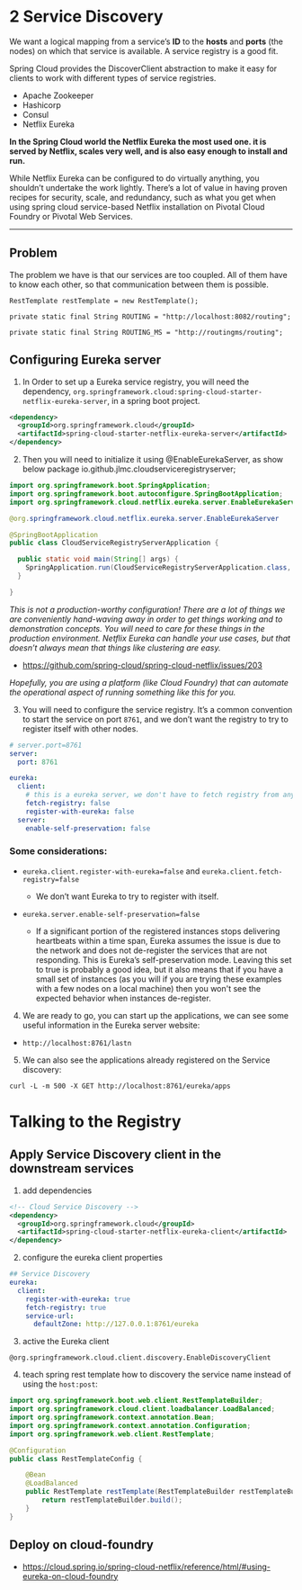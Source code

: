 # 2 Service Discovery


We want a logical mapping from a service’s **ID** to the **hosts** and **ports** (the nodes) on which that service is available. A service registry is a good fit.

Spring Cloud provides the DiscoverClient abstraction to make it easy for clients to work with different types of service registries.

- Apache Zookeeper
- Hashicorp
- Consul
- Netflix Eureka

**In the Spring Cloud world the Netflix Eureka the most used one. it is served by Netflix, scales very well, and is also easy enough to install and run.**

While Netflix Eureka can be configured to do virtually anything, you shouldn’t undertake the work lightly. There’s a lot of value in having proven recipes for security, scale, and redundancy, such as what you get when using spring cloud service-based Netflix installation on Pivotal Cloud Foundry or Pivotal Web Services.


---
## Problem 

The problem we have is that our services are too coupled.
All of them have to know each other, so that communication between them is possible.

```
RestTemplate restTemplate = new RestTemplate();

private static final String ROUTING = "http://localhost:8082/routing";
```

```
private static final String ROUTING_MS = "http://routingms/routing";
```



## Configuring Eureka server

1. In Order to set up a Eureka service registry, you will need the dependency, `org.springframework.cloud:spring-cloud-starter-netflix-eureka-server`, in a spring boot project.

```xml
<dependency>
  <groupId>org.springframework.cloud</groupId>
  <artifactId>spring-cloud-starter-netflix-eureka-server</artifactId>
</dependency>
```

2. Then you will need to initialize it using @EnableEurekaServer, as show below package io.github.jlmc.cloudserviceregistryserver;
```java
import org.springframework.boot.SpringApplication;
import org.springframework.boot.autoconfigure.SpringBootApplication;
import org.springframework.cloud.netflix.eureka.server.EnableEurekaServer;

@org.springframework.cloud.netflix.eureka.server.EnableEurekaServer

@SpringBootApplication
public class CloudServiceRegistryServerApplication {

  public static void main(String[] args) {
    SpringApplication.run(CloudServiceRegistryServerApplication.class, args);
  }

}
```

_This is not a production-worthy configuration! There are a lot of things we are conveniently hand-waving away in order to get things working and to demonstration concepts. You will need to care for these things in the production environment. Netflix Eureka can handle your use cases, but that doesn’t always mean that things like clustering are easy._

  - https://github.com/spring-cloud/spring-cloud-netflix/issues/203
  
_Hopefully, you are using a platform (like Cloud Foundry) that can automate the operational aspect of running something like this for you._


3. You will need to configure the service registry. It’s a common convention to start the service on port `8761`, and we don’t want the registry to try to register itself with other nodes.
```yaml
# server.port=8761
server:
  port: 8761

eureka:
  client:
    # this is a eureka server, we don't have to fetch registry from any other place.
    fetch-registry: false
    register-with-eureka: false
  server:
    enable-self-preservation: false
```

### Some considerations:

- `eureka.client.register-with-eureka=false` and `eureka.client.fetch-registry=false`
  - We don’t want Eureka to try to register with itself.

- `eureka.server.enable-self-preservation=false`
  - If a significant portion of the registered instances stops delivering heartbeats within a time span, Eureka assumes the issue is due to the network and does not de-register the services that are not responding. This is Eureka’s self-preservation mode. Leaving this set to true is probably a good idea, but it also means that if you have a small set of instances (as you will if you are trying these examples with a few nodes on a local machine) then you won't see the expected behavior when instances de-register.

4. We are ready to go, you can start up the applications, we can see some useful information in the Eureka server website: 
  - `http://localhost:8761/lastn`

5. We can also see the applications already registered on the Service discovery:

```shell
curl -L -m 500 -X GET http://localhost:8761/eureka/apps
```


# Talking to the Registry

## Apply Service Discovery client in the downstream services

1. add dependencies
```xml
<!-- Cloud Service Discovery -->
<dependency>
  <groupId>org.springframework.cloud</groupId>
  <artifactId>spring-cloud-starter-netflix-eureka-client</artifactId>
</dependency>
```

2. configure the eureka client properties

```yaml
## Service Discovery
eureka:
  client:
    register-with-eureka: true
    fetch-registry: true
    service-url:
      defaultZone: http://127.0.0.1:8761/eureka
```

3. active the Eureka client
```
@org.springframework.cloud.client.discovery.EnableDiscoveryClient
```

4. teach spring rest template how to discovery the service name instead of using the `host:post`:

```java
import org.springframework.boot.web.client.RestTemplateBuilder;
import org.springframework.cloud.client.loadbalancer.LoadBalanced;
import org.springframework.context.annotation.Bean;
import org.springframework.context.annotation.Configuration;
import org.springframework.web.client.RestTemplate;

@Configuration
public class RestTemplateConfig {

    @Bean
    @LoadBalanced
    public RestTemplate restTemplate(RestTemplateBuilder restTemplateBuilder) {
        return restTemplateBuilder.build();
    }
}
```

## Deploy on cloud-foundry

- https://cloud.spring.io/spring-cloud-netflix/reference/html/#using-eureka-on-cloud-foundry

